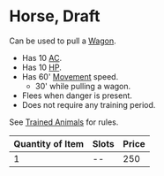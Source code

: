 # Horse, Draft

Can be used to pull a [Wagon](Wagon.md).

- Has 10 [AC](../../../Player%20Characters/Derived%20Statistics/Armor%20Class.md).
- Has 10 [HP](../../../Player%20Characters/Derived%20Statistics/Hit%20Points.md).
- Has 60' [Movement](../../../Game%20Procedures/Combat/Movement.md) speed.
	- 30' while pulling a wagon.
- Flees when danger is present.
- Does not require any training period.

See [Trained Animals](../Trained%20Animals.md) for rules.

| Quantity of Item |  Slots | Price |
| ---------------- | ------ | ----- |
| 1                | --     | 250   |
